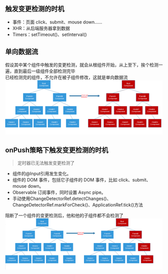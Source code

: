 ## 触发变更检测的时机
- 事件：页面 click、submit、mouse down……
- XHR：从后端服务器拿到数据
- Timers：setTimeout()、setInterval()


## 单向数据流
假设其中某个组件中触发的变更检测，就会从根组件开始，从上至下，挨个检测一遍，直到最后一级组件全部检测完毕
<br>
已经检测完的组件，不允许在被子组件修改，这就是单向数据流
![image](./change-detection-strategy.png)


## onPush策略下触发变更检测的时机
> 定时器已无法触发变更检测了
- 组件的@Input引用发生变化。
- 组件的 DOM 事件，包括它子组件的 DOM 事件，比如 click、submit、mouse down。
- Observable 订阅事件，同时设置 Async pipe。
- 手动使用ChangeDetectorRef.detectChanges()、ChangeDetectorRef.markForCheck()、ApplicationRef.tick()方法


阻断了一个组件的变更检测后，他和他的子组件都不会检测了
![image](./change-detection-strategy2.png)
